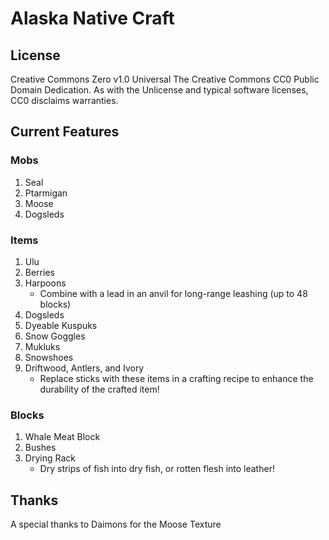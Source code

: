 # Alaska Native Craft

## License

Creative Commons Zero v1.0 Universal
The Creative Commons CC0 Public Domain Dedication.
As with the Unlicense and typical software licenses, CC0 disclaims warranties.

## Current Features

### Mobs

1. Seal
2. Ptarmigan
3. Moose
4. Dogsleds

### Items

1. Ulu
2. Berries
3. Harpoons
    - Combine with a lead in an anvil for long-range leashing (up to 48 blocks)
4. Dogsleds
5. Dyeable Kuspuks
6. Snow Goggles
7. Mukluks
8. Snowshoes
9. Driftwood, Antlers, and Ivory
    - Replace sticks with these items in a crafting recipe to enhance the durability of the crafted item!

### Blocks

1. Whale Meat Block
2. Bushes
3. Drying Rack
    - Dry strips of fish into dry fish, or rotten flesh into leather!

## Thanks

A special thanks to Daimons for the Moose Texture
